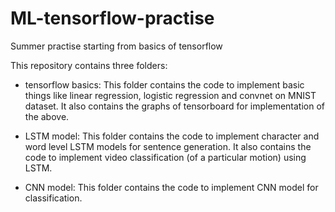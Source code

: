 # ML-tensorflow-practise
Summer practise starting from basics of tensorflow

This repository contains three folders:

* tensorflow basics:
 This folder contains the code to implement basic things like linear regression, logistic regression and convnet on MNIST dataset. It also contains the graphs of tensorboard for implementation of the above.

* LSTM model:
 This folder contains the code to implement character and word level LSTM models for sentence generation. It also contains the code to implement video classification (of a particular motion) using LSTM.

* CNN model:
 This folder contains the code to implement CNN model for classification.
